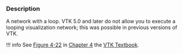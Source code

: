 ### Description

A network with a loop. VTK 5.0 and later do not allow you to execute a looping visualization network; this was possible in previous versions of VTK.

!!! info
    See [Figure 4-22](/VTKBook/04Chapter4/#Figure%204-22) in [Chapter 4](/VTKBook/04Chapter4) the [VTK Textbook](/VTKBook/01Chapter1).
